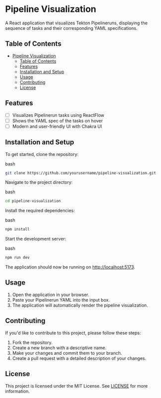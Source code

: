Pipeline Visualization
======================

A React application that visualizes Tekton Pipelineruns, displaying the sequence of tasks and their corresponding YAML specifications.

Table of Contents
-----------------

- [Pipeline Visualization](#pipeline-visualization)
  - [Table of Contents](#table-of-contents)
  - [Features](#features)
  - [Installation and Setup](#installation-and-setup)
  - [Usage](#usage)
  - [Contributing](#contributing)
  - [License](#license)

Features
--------

*   [ ] Visualizes Pipelinerun tasks using ReactFlow
*   [ ] Shows the YAML spec of the tasks on hover
*   [ ] Modern and user-friendly UI with Chakra UI

Installation and Setup
----------------------

To get started, clone the repository:

bash

```bash
git clone https://github.com/yourusername/pipeline-visualization.git
```

Navigate to the project directory:

bash

```bash
cd pipeline-visualization
```

Install the required dependencies:

bash

```bash
npm install
```

Start the development server:

bash

```bash
npm run dev
```

The application should now be running on [http://localhost:5173](http://localhost:5173).

Usage
-----

1.  Open the application in your browser.
2.  Paste your Pipelinerun YAML into the input box.
3.  The application will automatically render the pipeline visualization.

Contributing
------------

If you'd like to contribute to this project, please follow these steps:

1.  Fork the repository.
2.  Create a new branch with a descriptive name.
3.  Make your changes and commit them to your branch.
4.  Create a pull request with a detailed description of your changes.

License
-------

This project is licensed under the MIT License. See [LICENSE](LICENSE) for more information.
